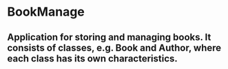# BookManage

## Application for storing and managing books. It consists of classes, e.g. Book and Author, where each class has its own characteristics.
